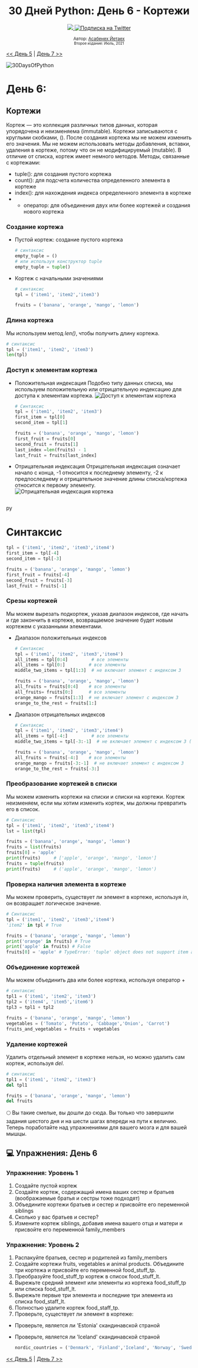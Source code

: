 <div align="center">
  <h1> 30 Дней Python: День 6 - Кортежи</h1>
  <a class="header-badge" target="_blank" href="https://www.linkedin.com/in/asabeneh/">
  <img src="https://img.shields.io/badge/style--5eba00.svg?label=LinkedIn&logo=linkedin&style=social">
  </a>
  <a class="header-badge" target="_blank" href="https://twitter.com/Asabeneh">
  <img alt="Подписка на Twitter" src="https://img.shields.io/twitter/follow/asabeneh?style=social">
  </a>

<sub>Автор:
<a href="https://www.linkedin.com/in/asabeneh/" target="_blank">Асабенех Йетаех</a><br>
<small> Второе издание: Июль, 2021</small>
</sub>

</div>

[<< День 5](../05_Day_Lists/05_lists.md) | [День 7 >>](../07_Day_Sets/07_sets.md)

![30DaysOfPython](../images/30DaysOfPython_banner3@2x.png)

# День 6:

## Кортежи

Кортеж — это коллекция различных типов данных, которая упорядочена и неизменяема (immutable). Кортежи записываются с круглыми скобками, (). После создания кортежа мы не можем изменить его значения. Мы не можем использовать методы добавления, вставки, удаления в кортеже, потому что он не модифицируемый (mutable). В отличие от списка, кортеж имеет немного методов. Методы, связанные с кортежами:

- tuple(): для создания пустого кортежа
- count(): для подсчета количества определенного элемента в кортеже
- index(): для нахождения индекса определенного элемента в кортеже
- - оператор: для объединения двух или более кортежей и создания нового кортежа

### Создание кортежа

- Пустой кортеж: создание пустого кортежа

  ```py
  # синтаксис
  empty_tuple = ()
  # или используя конструктор tuple
  empty_tuple = tuple()
  ```

- Кортеж с начальными значениями

  ```py
  # синтаксис
  tpl = ('item1', 'item2','item3')
  ```

  ```py
  fruits = ('banana', 'orange', 'mango', 'lemon')
  ```

### Длина кортежа

Мы используем метод _len()_, чтобы получить длину кортежа.

```py
# синтаксис
tpl = ('item1', 'item2', 'item3')
len(tpl)
```

### Доступ к элементам кортежа

- Положительная индексация
  Подобно типу данных списка, мы используем положительную или отрицательную индексацию для доступа к элементам кортежа.
  ![Доступ к элементам кортежа](../images/tuples_index.png)

  ```py
  # Синтаксис
  tpl = ('item1', 'item2', 'item3')
  first_item = tpl[0]
  second_item = tpl[1]
  ```

  ```py
  fruits = ('banana', 'orange', 'mango', 'lemon')
  first_fruit = fruits[0]
  second_fruit = fruits[1]
  last_index =len(fruits) - 1
  last_fruit = fruits[last_index]
  ```

- Отрицательная индексация
  Отрицательная индексация означает начало с конца, -1 относится к последнему элементу, -2 к предпоследнему и отрицательное значение длины списка/кортежа относится к первому элементу.
  ![Отрицательная индексация кортежа](../images/tuple_negative_indexing.png)

  ```

  ```

py

# Синтаксис
 ```py
tpl = ('item1', 'item2', 'item3','item4')
first_item = tpl[-4]
second_item = tpl[-3]
 ```


```py
fruits = ('banana', 'orange', 'mango', 'lemon')
first_fruit = fruits[-4]
second_fruit = fruits[-3]
last_fruit = fruits[-1]
```

### Срезы кортежей

Мы можем вырезать подкортеж, указав диапазон индексов, где начать и где закончить в кортеже, возвращаемое значение будет новым кортежем с указанными элементами.

- Диапазон положительных индексов

  ```py
  # Синтаксис
  tpl = ('item1', 'item2', 'item3','item4')
  all_items = tpl[0:4]         # все элементы
  all_items = tpl[0:]         # все элементы
  middle_two_items = tpl[1:3]  # не включает элемент с индексом 3
  ```

  ```py
  fruits = ('banana', 'orange', 'mango', 'lemon')
  all_fruits = fruits[0:4]    # все элементы
  all_fruits= fruits[0:]      # все элементы
  orange_mango = fruits[1:3]  # не включает элемент с индексом 3
  orange_to_the_rest = fruits[1:]
  ```

- Диапазон отрицательных индексов

  ```py
  # Синтаксис
  tpl = ('item1', 'item2', 'item3','item4')
  all_items = tpl[-4:]         # все элементы
  middle_two_items = tpl[-3:-1]  # не включает элемент с индексом 3 (-1)
  ```

  ```py
  fruits = ('banana', 'orange', 'mango', 'lemon')
  all_fruits = fruits[-4:]    # все элементы
  orange_mango = fruits[-3:-1]  # не включает элемент с индексом 3
  orange_to_the_rest = fruits[-3:]
  ```

### Преобразование кортежей в списки

Мы можем изменить кортежи на списки и списки на кортежи. Кортеж неизменяем, если мы хотим изменить кортеж, мы должны превратить его в список.

```py
# Синтаксис
tpl = ('item1', 'item2', 'item3','item4')
lst = list(tpl)
```

```py
fruits = ('banana', 'orange', 'mango', 'lemon')
fruits = list(fruits)
fruits[0] = 'apple'
print(fruits)     # ['apple', 'orange', 'mango', 'lemon']
fruits = tuple(fruits)
print(fruits)     # ('apple', 'orange', 'mango', 'lemon')
```

### Проверка наличия элемента в кортеже

Мы можем проверить, существует ли элемент в кортеже, используя _in_, он возвращает логическое значение.

```py
# Синтаксис
tpl = ('item1', 'item2', 'item3','item4')
'item2' in tpl # True
```

```py
fruits = ('banana', 'orange', 'mango', 'lemon')
print('orange' in fruits) # True
print('apple' in fruits) # False
fruits[0] = 'apple' # TypeError: 'tuple' object does not support item assignment
```

### Объединение кортежей

Мы можем объединить два или более кортежа, используя оператор +

```py
# синтаксис
tpl1 = ('item1', 'item2', 'item3')
tpl2 = ('item4', 'item5','item6')
tpl3 = tpl1 + tpl2
```

```py
fruits = ('banana', 'orange', 'mango', 'lemon')
vegetables = ('Tomato', 'Potato', 'Cabbage','Onion', 'Carrot')
fruits_and_vegetables = fruits + vegetables
```

### Удаление кортежей

Удалить отдельный элемент в кортеже нельзя, но можно удалить сам кортеж, используя _del_.

```py
# синтаксис
tpl1 = ('item1', 'item2', 'item3')
del tpl1

```

```py
fruits = ('banana', 'orange', 'mango', 'lemon')
del fruits
```

🌕 Вы такие смелые, вы дошли до сюда. Вы только что завершили задания шестого дня и на шести шагах впереди на пути к величию. Теперь поработайте над упражнениями для вашего мозга и для вашей мышцы.

## 💻 Упражнения: День 6

### Упражнения: Уровень 1

1. Создайте пустой кортеж
2. Создайте кортеж, содержащий имена ваших сестер и братьев (воображаемые братья и сестры тоже подходят)
3. Объедините кортежи братьев и сестер и присвойте его переменной siblings
4. Сколько у вас братьев и сестер?
5. Измените кортеж siblings, добавив имена вашего отца и матери и присвойте его переменной family_members

### Упражнения: Уровень 2

1. Распакуйте братьев, сестер и родителей из family_members
2. Создайте кортежи fruits, vegetables и animal products. Объедините три кортежа и присвойте его переменной food_stuff_tp.
3. Преобразуйте food_stuff_tp кортеж в список food_stuff_lt.
4. Вырежьте средний элемент или элементы из кортежа food_stuff_tp или списка food_stuff_lt.
5. Вырежьте первые три элемента и последние три элемента из списка food_staff_lt.
6. Полностью удалите кортеж food_staff_tp.
7. Проверьте, существует ли элемент в кортеже:

- Проверьте, является ли 'Estonia' скандинавской страной
- Проверьте, является ли 'Iceland' скандинавской страной

  ```py
  nordic_countries = ('Denmark', 'Finland','Iceland', 'Norway', 'Sweden')
  ```

[<< День 5](../05_Day_Lists/05_lists.md) | [День 7 >>](../07_Day_Sets/07_sets.md)
